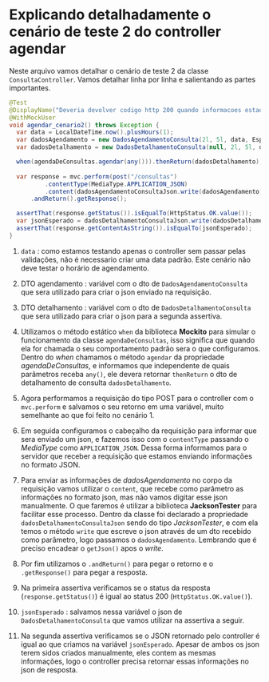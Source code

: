 # Explicando detalhadamente o cenário de teste 2 do controller agendar

Neste arquivo vamos detalhar o cenário de teste 2 da classe `ConsultaController`. Vamos detalhar linha por linha e salientando as partes importantes.

```java
@Test
@DisplayName("Deveria devolver codigo http 200 quando informacoes estao validas")
@WithMockUser
void agendar_cenario2() throws Exception {
  var data = LocalDateTime.now().plusHours(1);
  var dadosAgendamento = new DadosAgendamentoConsulta(2l, 5l, data, Especialidade.CARDIOLOGIA);
  var dadosDetalhamento = new DadosDetalhamentoConsulta(null, 2l, 5l, data);

  when(agendaDeConsultas.agendar(any())).thenReturn(dadosDetalhamento);
  
  var response = mvc.perform(post("/consultas")
          .contentType(MediaType.APPLICATION_JSON)
          .content(dadosAgendamentoConsultaJson.write(dadosAgendamento).getJson()))
      .andReturn().getResponse();

  assertThat(response.getStatus()).isEqualTo(HttpStatus.OK.value());
  var jsonEsperado = dadosDetalhamentoConsultaJson.write(dadosDetalhamento).getJson();
  assertThat(response.getContentAsString()).isEqualTo(jsonEsperado);
}
```

1. `data` : como estamos testando apenas o controller sem passar pelas validações, não é necessario criar uma data padrão. Este cenário não deve testar o horário de agendamento.

2. DTO agendamento : variável com o dto de `DadosAgendamentoConsulta` que sera utilizado para criar o json enviado na requisição.

3. DTO detalhamento : variável com o dto de `DadosDetalhamentoConsulta` que sera utilizado para criar o json para a segunda assertiva.

4. Utilizamos o método estático `when` da biblioteca **Mockito** para simular o funcionamento da classe `agendaDeConsultas`, isso significa que quando ela for chamada o seu comportamento padrão sera o que configuramos. Dentro do *when* chamamos o método `agendar` da propriedade *agendaDeConsultas*, e informamos que independente de quais parâmetros receba `any()`, ele devera retornar `thenReturn` o dto de detalhamento de consulta `dadosDetalhamento`.

5. Agora performamos a requisição do tipo POST para o controller com o `mvc.perform` e salvamos o seu retorno em uma variável, muito semelhante ao que foi feito no cenário 1.

6. Em seguida configuramos o cabeçalho da requisição para informar que sera enviado um json, e fazemos isso com o `contentType` passando o *MediaType* como `APPLICATION_JSON`. Dessa forma informamos para o servidor que receber a requisição que estamos enviando informações no formato JSON.

7. Para enviar as informações de *dadosAgendamento* no corpo da requisição vamos utilizar o `content`, que recebe como parâmetro as informações no formato json, mas não vamos digitar esse json manualmente. O que faremos é utilizar a biblioteca **JacksonTester** para facilitar esse processo. Dentro da classe foi declarado a propriedade `dadosDetalhamentoConsultaJson` sendo do tipo *JacksonTester*, e com ela temos o método `write` que escreve o json através de um dto recebido como parâmetro, logo passamos o `dadosAgendamento`. Lembrando que é preciso encadear o `getJson()` apos o *write*.

8. Por fim utilizamos o `.andReturn()` para pegar o retorno e o `.getResponse()` para pegar a resposta.

9. Na primeira assertiva verificamos se o status da resposta (`response.getStatus()`) é igual ao status 200 (`HttpStatus.OK.value()`).

10. `jsonEsperado` : salvamos nessa variável o json de `DadosDetalhamentoConsulta` que vamos utilizar na assertiva a seguir.

11. Na segunda assertiva verificamos se o JSON retornado pelo controller é igual ao que criamos na variável `jsonEsperado`. Apesar de ambos os json terem sidos criados manualmente, eles contem as mesmas informações, logo o controller precisa retornar essas informações no json de resposta.
